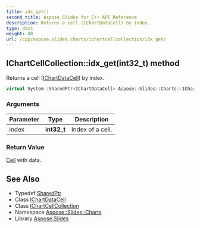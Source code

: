 ```yaml
---
title: idx_get()
second_title: Aspose.Slides for C++ API Reference
description: Returns a cell (IChartDataCell) by index.
type: docs
weight: 40
url: /cpp/aspose.slides.charts/ichartcellcollection/idx_get/
---
```

## IChartCellCollection::idx_get(int32_t) method


Returns a cell ([IChartDataCell](../../ichartdatacell/)) by index.

```cpp
virtual System::SharedPtr<IChartDataCell> Aspose::Slides::Charts::IChartCellCollection::idx_get(int32_t index)=0
```


### Arguments

| Parameter | Type | Description |
| --- | --- | --- |
| index | **int32_t** | Index of a cell. |

### Return Value

[Cell](../../../aspose.slides/cell/) with data.

## See Also

* Typedef [SharedPtr](../../system/sharedptr/)
* Class [IChartDataCell](../ichartdatacell/)
* Class [IChartCellCollection](./)
* Namespace [Aspose::Slides::Charts](../)
* Library [Aspose.Slides](../../)